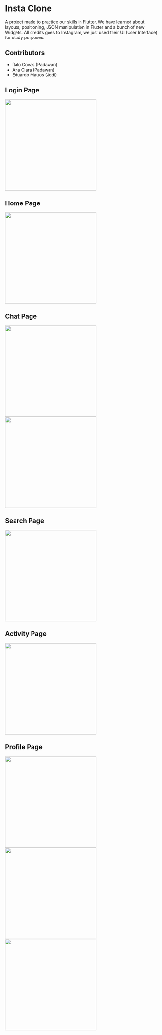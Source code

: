 # Insta Clone

A project made to practice our skills in Flutter. We have learned about layouts, positioning, JSON manipulation in Flutter and a bunch of new Widgets.
All credits goes to Instagram, we just used their UI (User Interface) for study purposes.

## Contributors
- Ítalo Covas (Padawan)
- Ana Clara (Padawan)
- Eduardo Mattos (Jedi)

## Login Page

<img src="/assets/readme/login.png" width="300px">

## Home Page

<img src="/assets/readme/home.png" width="300px">

## Chat Page
<img src="/assets/readme/chat.png" width="300px">
<img src="/assets/readme/call.png" width="300px">

## Search Page

<img src="/assets/readme/search.png" width="300px">

## Activity Page

<img src="/assets/readme/activity.png" width="300px">

## Profile Page

<img src="/assets/readme/profile.png" width="300px">
<img src="/assets/readme/profile2.png" width="300px">
<img src="/assets/readme/config.png" width="300px">
